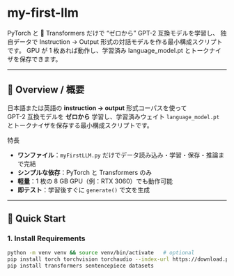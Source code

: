 # my-first-llm
PyTorch と 🤗 Transformers だけで “ゼロから” GPT-2 互換モデルを学習し、 独自データで Instruction → Output 形式の対話モデルを作る最小構成スクリプトです。 GPU が 1 枚あれば動作し、学習済み language_model.pt とトークナイザを保存できます。

---

## 📖 Overview / 概要
日本語または英語の **instruction → output** 形式コーパスを使って  
GPT-2 互換モデルを **ゼロから** 学習し、学習済みウェイト
`language_model.pt` とトークナイザを保存する最小構成スクリプトです。

特長
- **ワンファイル**：`myFirstLLM.py` だけでデータ読み込み・学習・保存・推論まで完結  
- **シンプルな依存**：PyTorch と Transformers のみ  
- **軽量**：1 枚の 8 GB GPU（例：RTX 3060）でも動作可能  
- **即テスト**：学習後すぐに `generate()` で文を生成  

---

## 🚀 Quick Start

### 1. Install Requirements
```bash
python -m venv venv && source venv/bin/activate   # optional
pip install torch torchvision torchaudio --index-url https://download.pytorch.org/whl/cu121
pip install transformers sentencepiece datasets
